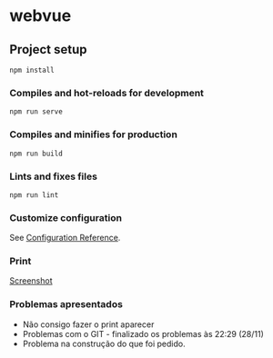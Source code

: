 # webvue

## Project setup
```
npm install
```

### Compiles and hot-reloads for development
```
npm run serve
```

### Compiles and minifies for production
```
npm run build
```

### Lints and fixes files
```
npm run lint
```

### Customize configuration
See [Configuration Reference](https://cli.vuejs.org/config/).

### Print
[Screenshot](Print/web1.png)

### Problemas apresentados
- Não consigo fazer o print aparecer
- Problemas com o GIT - finalizado os problemas às 22:29 (28/11)
- Problema na construção do que foi pedido.
